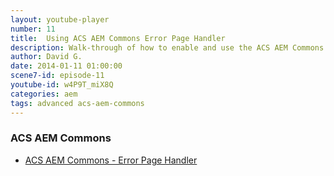 ```yaml
---
layout: youtube-player
number: 11
title:  Using ACS AEM Commons Error Page Handler
description: Walk-through of how to enable and use the ACS AEM Commons Error Page Handler.
author: David G.
date: 2014-01-11 01:00:00
scene7-id: episode-11
youtube-id: w4P9T_miX8Q
categories: aem
tags: advanced acs-aem-commons
---
```


### ACS AEM Commons

* [ACS AEM Commons - Error Page Handler](http://adobe-consulting-services.github.io/acs-aem-commons/features/errorpagehandler.html)
